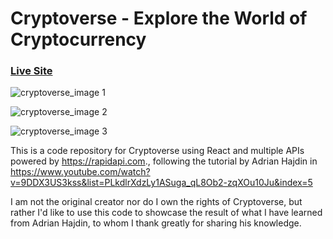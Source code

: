 # Cryptoverse - Explore the World of Cryptocurrency

### [Live Site](https://cryptoverseclone.netlify.app/)

![cryptoverse_image 1](https://user-images.githubusercontent.com/92688327/144753317-122479f4-3d6f-4702-a270-9ea1e5a9cf71.PNG)

![cryptoverse_image 2](https://user-images.githubusercontent.com/92688327/144753294-bdb5ec4b-b594-47ec-b2c2-88e37d4a332c.PNG)

![cryptoverse_image 3](https://user-images.githubusercontent.com/92688327/144753331-6de4c15b-e49d-4d27-9bb4-8d5fccfa0085.PNG)

This is a code repository for Cryptoverse using React and multiple APIs powered by https://rapidapi.com., following the tutorial by Adrian Hajdin in https://www.youtube.com/watch?v=9DDX3US3kss&list=PLkdlrXdzLy1ASuga_qL8Ob2-zqXOu10Ju&index=5

I am not the original creator nor do I own the rights of Cryptoverse, but rather I'd like to use this code to showcase the result of what I have learned from Adrian Hajdin, to whom I thank greatly for sharing his knowledge.
